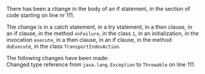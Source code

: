 There has been a change in the body of an if statement, in the section of code starting on line nr 111.
  
The change is in a catch statement, in a try statement, in a then clause, in an if clause, in the method ```onFailure```, in the class ```1```, in an initialization, in the invocation ```execute```, in a then clause, in an if clause, in the method ```doExecute```, in the class ```TransportIndexAction```.
  
The following changes have been made:  
Changed type reference from ```java.lang.Exception``` to ```Throwable``` on line 111.  
